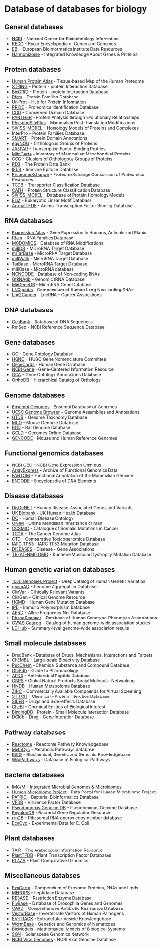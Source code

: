 # Database of databases for biology

## General databases
- [NCBI](https://www.ncbi.nlm.nih.gov/) - National Center for Biotechnology Information
- [KEGG](https://www.genome.jp/kegg/) - Kyoto Encyclopedia of Genes and Genomes
- [EBI](https://www.ebi.ac.uk/services/all) - European Bioinformatics Institute Data Resources
- [Harmonizome](http://amp.pharm.mssm.edu/Harmonizome/) - Integrated Knowledge About Genes & Proteins

## Protein databases
- [Human Protein Atlas](https://www.proteinatlas.org/) - Tissue-based Map of the Human Proteome
- [STRING](http://string-db.org) - Protein - protein Interaction Database
- [BioGRID](https://thebiogrid.org/) - Protein - protein Interaction Database
- [Pfam](https://pfam.xfam.org/) - Protein Families Database
- [UniProt](http://www.uniprot.org/) - Hub for Protein Information
- [PRIDE](https://www.ebi.ac.uk/pride/archive) - Proteomics Identification Database
- [CDD](https://www.ncbi.nlm.nih.gov/Structure/cdd/cdd.shtml) - Conserved Domain Database
- [PANTHER](http://pantherdb.org) - Protein Analysis through Evolutionary Relationships
- [PhosphoSitePlus](http://www.phosphosite.org/) - Mammalian Post-Translation Modifications
- [SWISS-MODEL](https://swissmodel.expasy.org/) - Homology Models of Proteins and Complexes
- [InterPro](http://www.ebi.ac.uk/interpro/) - Protein Families Database
- [SMART](http://smart.embl.de/) - Protein Domain Annotations
- [eggNOG](http://eggnog.embl.de) - Orthologous Groups of Proteins
- [JASPAR](http://jaspar.genereg.net) - Transcription Factor Binding Profiles
- [MitoCarta](http://www.broadinstitute.org/pubs/MitoCarta) - Inventory of Mammalian Mitochondrial Proteins
- [COG](http://www.ncbi.nlm.nih.gov/COG/) - Clusters of Orthologous Groups of Proteins
- [PDB](https://www.rcsb.org/) - The Protein Data Bank
- [IEDB](https://www.iedb.org/) - Immune Epitope Database
- [ProteomeXchange](http://www.proteomexchange.org/) - ProteomeXchange Consortium of Proteomics Resources
- [TCDB](http://www.tcdb.org) - Transporter Classification Database
- [CATH](http://www.cathdb.info) - Protein Structure Classification Database
- [SWISS-MODEL](https://swissmodel.expasy.org/repository) - Database of Protein Homology Models
- [ELM](http://elm.eu.org) - Eukaryotic Linear Motif Database
- [AnimalTFDB](http://bioinfo.life.hust.edu.cn/AnimalTFDB/) - Animal Transcription Factor Binding Database

## RNA databases
- [Expression Atlas](http://www.ebi.ac.uk/gxa) - Gene Expression in Humans, Animals and Plants
- [Rfam](http://rfam.xfam.org) - RNA Families Database
- [MODOMICS](http://modomics.genesilico.pl) - Database of RNA Modifications
- [miRDB](http://mirdb.org/) - MicroRNA Target Database
- [miTarBase](http://miRTarBase.mbc.nctu.edu.tw/) - MicroRNA Target Database
- [miRWalk](http://mirwalk.umm.uni-heidelberg.de/) - MicroRNA Target Database
- [TarBase](http://carolina.imis.athena-innovation.gr/diana_tools/web/index.php?r=tarbasev8%2Findex) - MicroRNA Target Database
- [miRBase](http://www.mirbase.org/) - MicroRNA database
- [NONCODE](http://www.noncode.org/) - Database of Non-coding RNAs
- [GtRNAdb](http://gtrnadb.ucsc.edu/) - Genomic tRNA Database
- [MirGeneDB](http://mirgenedb.org) - MicroRNA Gene Database
- [LNCipedia](http://www.lncipedia.org) - Compendium of Human Long Non-coding RNAs
- [Lnc2Cancer](http://www.bio-bigdata.net/lnc2cancer) - LncRNA - Cancer Assocations

## DNA databases
- [GenBank](https://www.ncbi.nlm.nih.gov/genbank/) - Database of DNA Sequences
- [RefSeq](http://www.ncbi.nlm.nih.gov/RefSeq/) - NCBI Reference Sequence Database

## Gene databases
- [GO](http://geneontology.org/) - Gene Ontology Database
- [HGNC](https://www.genenames.org/) - HUGO Gene Nomenclature Committee
- [GeneCards](https://www.genecards.org/) - Human Gene Database
- [NCBI Gene](https://www.ncbi.nlm.nih.gov/gene) - Gene-Centered Information Resource
- [GOA](http://www.ebi.ac.uk/GOA) - Gene Ontology Annotations Database
- [OrthoDB](http://www.orthodb.org) - Hierarchical Catalog of Orthologs

## Genome databases
- [Ensembl Genomes](http://ensemblgenomes.org/) - Ensembl Database of Genomes
- [UCSC Genome Browser](http://genome.ucsc.edu) - Genome Assemblies and Annotations
- [GTDB](https://gtdb.ecogenomic.org/) - Genome Taxonomy Database
- [MGD](http://www.informatics.jax.org) - Mouse Genome Database
- [RGD](http://rgd.mcw.edu) - Rat Genome Database
- [GOLD](https://gold.jgi.doe.gov/) - Genomes Online Database
- [GENCODE](https://www.gencodegenes.org/) - Mouse and Human Reference Genomes

## Functional genomics databases
- [NCBI GEO](https://www.ncbi.nlm.nih.gov/geo) - NCBI Gene Expression Omnibus
- [ArrayExpress](https://www.ebi.ac.uk/arrayexpress/) - Archive of Functional Genomics Data
- [FANTOM](https://fantom.gsc.riken.jp/) - Functional Annotation of the Mammalian Genome
- [ENCODE](https://www.encodeproject.org/) - Encyclopedia of DNA Elements

## Disease databases
- [DisGeNET](http://www.disgenet.org) - Human Disease-Associated Genes and Variants
- [UK Biobank](https://www.ukbiobank.ac.uk/) - UK Human Health Database
- [DO](http://www.disease-ontology.org) - Human Disease Ontology
- [OMIM](http://omim.org) - Online Mendelian Inheritance of Man
- [COSMIC](https://cancer.sanger.ac.uk/cosmic) - Catalogue of Somatic Mutations in Cancer
- [TCGA](https://portal.gdc.cancer.gov/) - The Cancer Genome Atlas
- [CTD](http://ctdbase.org/) - Comparative Toxicogenomics Database
- [IARC TP53](http://p53.iarc.fr) - IARC TP53 Mutation Database 
- [DISEASES](https://diseases.jensenlab.org/) - Disease - Gene Associations
- [TREAT-NMD DMD](http://umd.be/TREAT_DMD/) - Duchene Muscular Dystrophy Mutation Database

## Human genetic variation databases
- [1000 Genomes Project](https://www.internationalgenome.org/) - Deep Catalog of Human Genetic Variation
- [gnomAD](https://gnomad.broadinstitute.org/) - Genome Aggregation Database
- [ClinVar](https://www.ncbi.nlm.nih.gov/clinvar) - Clinically Relevant Variants
- [ClinGen](https://clinicalgenome.org/) - Clinical Genome Resource
- [HGMD](http://www.hgmd.cf.ac.uk/ac/index.php) - Human Gene Mutation Database
- [IPD](https://www.ebi.ac.uk/ipd/) - Immuno Polymorphism Database
- [AFND](http://www.allelefrequencies.net) - Allele Frequency Net Database
- [PhenoScanner](http://www.phenoscanner.medschl.cam.ac.uk/) - Database of Human Genotype-Phenotype Associations
- [GWAS Catalog](https://www.ebi.ac.uk/gwas/) - Catalog of human genome-wide association studies
- [LD Hub](http://ldsc.broadinstitute.org/ldhub/) - Summary-level genome-wide association results

## Small molecule databases
- [DrugBank](https://www.drugbank.ca/) - Database of Drugs, Mechanisms, Interactions and Targets
- [ChEMBL](https://www.ebi.ac.uk/chembl/) - Large-scale Bioactivity Database
- [PubChem](https://pubchem.ncbi.nlm.nih.gov) - Chemical Substance and Compound Database
- [GtoPdb](http://www.guidetopharmacology.org) - Guide to Pharmacology
- [APD3](http://aps.unmc.edu/AP/) - Antimicrobial Peptide Database
- [GNPS](http://gnps.ucsd.edu) - Global Natural Products Social Molecular Networking
- [HMDB](http://www.hmdb.ca) - Human Metabolome Database
- [ZINC](https://zinc.docking.org/) - Commercially Available Compounds for Virtual Screening
- [STITCH](http://stitch.embl.de/) - Chemical - Protein Interction Database
- [SIDER](http://sideeffects.embl.de/) - Drugs and Side-effects Database
- [CheBI](http://www.ebi.ac.uk/chebi) - Chemical Entities of Biological Interest
- [BindingDB](https://www.bindingdb.org/) - Protein - Small Molecule Interaction Database
- [DGIdb](www.dgidb.org) - Drug - Gene Interation Database

## Pathway databases
- [Reactome](http://www.reactome.org/) - Reactome Pathway Knowledgebase
- [MetaCyc](https://metacyc.org/) - Metabolic Pathways database
- [BiGG](http://bigg.ucsd.edu) - Biochemical, Genetic and Genomic Knowledgebase
- [WikiPathways](http://www.wikipathways.org) - Database of Biological Pathways

## Bacteria databases
- [IMG/M](https://img.jgi.doe.gov/) - Integrated Microbial Genomes & Microbiomes
- [Human Microbiome Project](https://portal.hmpdacc.org/) - Data Portal for Human Microbiome Project
- [PATRIC](https://www.patricbrc.org/) - Bacterial Bioinformatics Database
- [VFDB](http://www.mgc.ac.cn/VFs/main.htm) - Virulence Factor Database
- [Pseudomonas Genome DB](http://www.pseudomonas.com) - Pseudomonas Genome Database
- [RegulonDB](http://regulondb.ccg.unam.mx/) - Bacterial Gene Regulation Resource
- [rrnDB](http://rrndb.umms.med.umich.edu/) - Ribosomal RNA operon copy number database
- [EcoCyc](http://www.EcoCyc.org) - Experimental Data for E. Coli 

## Plant databases
- [TAIR](https://www.arabidopsis.org/) - The Arabidopsis Information Resource
- [PlantTFDB](http://planttfdb.cbi.pku.edu.cn/) - Plant Transcription Factor Databases
- [PLAZA](http://bioinformatics.psb.ugent.be/plaza/) - Plant Comparative Genomics

## Miscellaneous databses
- [ExoCarta](http://www.exocarta.org) - Compendium of Exosome Proteins, RNAs and Lipds
- [MEROPS](http://merops.sanger.ac.uk) - Peptidase Database
- [REBASE](http://rebase.neb.com) - Restriction Enzyme Database
- [FlyBase](https://flybase.org/) - Database of Drosophila Genes and Genomes
- [CARD](http://arpcard.mcmaster.ca) - Comprehensive Antibiotic Resistance Database
- [VectorBase](https://www.vectorbase.org/) - Invertebrate Vectors of Human Pathogens
- [EV-TRACK](http://evtrack.org/) - Extracellular Vesicle Knowledgebase
- [WormBase](http://www.wormbase.org) - Genetics and Genomics of Nematodes
- [BioModels](http://www.ebi.ac.uk/biomodels/) - Mathematical Models of Biological Systems
- [SGN](http://solgenomics.net) - Solanaceae Genomics Network
- [NCBI Viral Genomes](https://www.ncbi.nlm.nih.gov/genome/viruses/) - NCBI Viral Genome Database
